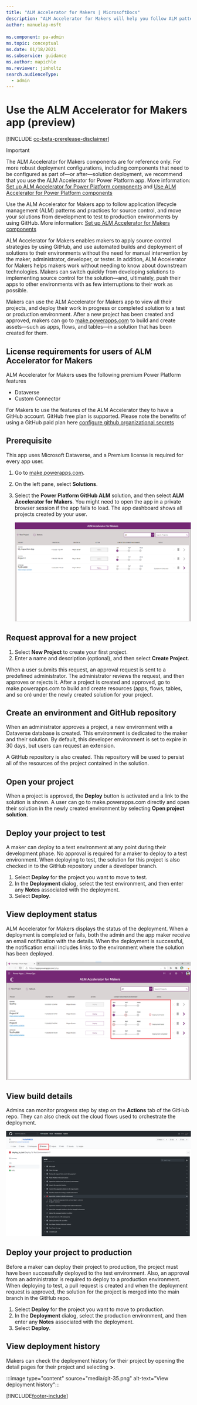 ```yaml
---
title: "ALM Accelerator for Makers | MicrosoftDocs"
description: "ALM Accelerator for Makers will help you follow ALM patterns and practices to implement source control and move your solutions from your development environment to test and production environments by using GitHub."
author: manuelap-msft

ms.component: pa-admin
ms.topic: conceptual
ms.date: 01/18/2021
ms.subservice: guidance
ms.author: mapichle
ms.reviewer: jimholtz
search.audienceType: 
  - admin
---
```

# Use the ALM Accelerator for Makers app (preview)

[!INCLUDE [cc-beta-prerelease-disclaimer](../../includes/cc-beta-prerelease-disclaimer.md)]

> [!IMPORTANT]
> The ALM Accelerator for Makers components are for reference only. For more robust deployment configurations, including components that need to be configured as part of—or after—solution deployment, we recommend that you use the ALM Accelerator for Power Platform app. More information: [Set up ALM Accelerator for Power Platform components](setup-almacceleratorpowerplatform-cli.md) and [Use ALM Accelerator for Power Platform components](almacceleratorpowerplatform-components.md)

Use the ALM Accelerator for Makers app to follow application lifecycle management (ALM) patterns and practices for source control, and move your solutions from development to test to production environments by using GitHub. More information: [Set up ALM Accelerator for Makers components](setup-almaccelerator.md)

ALM Accelerator for Makers enables makers to apply source control strategies by using GitHub, and use automated builds and deployment of solutions to their environments without the need for manual intervention by the maker, administrator, developer, or tester. In addition, ALM Accelerator for Makers helps makers work without needing to know about downstream technologies. Makers can switch quickly from developing solutions to implementing source control for the solution&mdash;and, ultimately, push their apps to other environments with as few interruptions to their work as possible.

Makers can use the ALM Accelerator for Makers app to view all their projects, and deploy their work in progress or completed solution to a test or production environment. After a new project has been created and approved, makers can go to [make.powerapps.com](https://make.powerapps.com) to build and create assets&mdash;such as apps, flows, and tables&mdash;in a solution that has been created for them.

## License requirements for users of ALM Accelerator for Makers

ALM Accelerator for Makers uses the following premium Power Platform features

- Dataverse
- Custom Connector

For Makers to use the features of the ALM Accelerator they to have a GitHub account. GitHub free plan is supported. Please note the benefits of using a GitHub paid plan here [configure github organizational secrets](setup-almaccelerator.md#configure-github-org-secrets)

## Prerequisite

This app uses Microsoft Dataverse, and a Premium license is required for every app user.

1. Go to [make.powerapps.com](https://make.powerapps.com).
1. On the left pane, select **Solutions**.
1. Select the **Power Platform GitHub ALM** solution, and then select **ALM Accelerator for Makers**. You might need to open the app in a private browser session if the app fails to load. The app dashboard shows all projects created by your user.

   ![ALM Accelerator for Makers app.](media/git-23.png "ALM Accelerator for Makers app")

## Request approval for a new project

1. Select **New Project** to create your first project.
1. Enter a name and description (optional), and then select **Create Project**.

When a user submits this request, an approval request is sent to a predefined administrator. The administrator reviews the request, and then approves or rejects it. After a project is created and approved, go to make.powerapps.com to build and create resources (apps, flows, tables, and so on) under the newly created solution for your project.

## Create an environment and GitHub repository

When an administrator approves a project, a new environment with a Dataverse database is created. This environment is dedicated to the maker and their solution. By default, this developer environment is set to expire in 30 days, but users can request an extension.

A GitHub repository is also created. This repository will be used to persist all of the resources of the project contained in the solution.

## Open your project

When a project is approved, the **Deploy** button is activated and a link to the solution is shown. A user can go to make.powerapps.com directly and open their solution in the newly created environment by selecting **Open project solution**.

## Deploy your project to test

A maker can deploy to a test environment at any point during their development phase. No approval is required for a maker to deploy to a test environment. When deploying to test, the solution for this project is also checked in to the GitHub repository under a developer branch.

1. Select **Deploy** for the project you want to move to test.
1. In the **Deployment** dialog, select the test environment, and then enter any **Notes** associated with the deployment.
1. Select **Deploy**.

## View deployment status

ALM Accelerator for Makers displays the status of the deployment. When a deployment is completed or fails, both the admin and the app maker receive an email notification with the details. When the deployment is successful, the notification email includes links to the environment where the solution has been deployed.  

![View deployment status in ALM Accelerator for Makers.](media/git-32.png "View deployment status in ALM Accelerator for Makers")

## View build details

Admins can monitor progress step by step on the **Actions** tab of the GitHub repo. They can also check out the cloud flows used to orchestrate the deployment.

![View build details in Github.](media/git-33.png "View build details in Github")

## Deploy your project to production

Before a maker can deploy their project to production, the project must have been successfully deployed to the test environment. Also, an approval from an administrator is required to deploy to a production environment. When deploying to test, a pull request is created and when the deployment request is approved, the solution for the project is merged into the main branch in the GitHub repo.

1. Select **Deploy** for the project you want to move to production.
1. In the **Deployment** dialog, select the production environment, and then enter any **Notes** associated with the deployment.
1. Select **Deploy**.

## View deployment history

Makers can check the deployment history for their project by opening the detail pages for their project and selecting **>**.

:::image type="content" source="media/git-35.png" alt-text="View deployment history":::

[!INCLUDE[footer-include](../../includes/footer-banner.md)]
